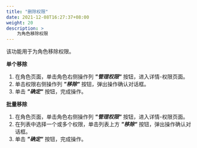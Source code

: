 ```yaml
---
title: "删除权限"
date: 2021-12-08T16:27:37+08:00
weight: 20
description: >
    为角色移除权限
---
```


该功能用于为角色移除权限。

**单个移除**

1. 在角色页面，单击角色右侧操作列 **_"管理权限"_** 按钮，进入详情-权限页面。
2. 单击权限右侧操作列 **_"移除"_** 按钮，弹出操作确认对话框。
3. 单击 **_"确定"_** 按钮，完成操作。

**批量移除**

1. 在角色页面，单击角色右侧操作列 **_"管理权限"_** 按钮，进入详情-权限页面。
2. 在列表中选择一个或多个权限，单击列表上方 **_"移除"_** 按钮，弹出操作确认对话框。
3. 单击 **_"确定"_** 按钮，完成操作。
